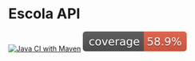 # Escola API

[![Java CI with Maven](https://github.com/thianolima/escola/actions/workflows/githubactions.yml/badge.svg)](https://github.com/thianolima/escola/actions/workflows/githubactions.yml) [![Coverage](.github/badges/jacoco.svg)](https://github.com/thianolima/escola/actions/workflows/githubactions.yml)

